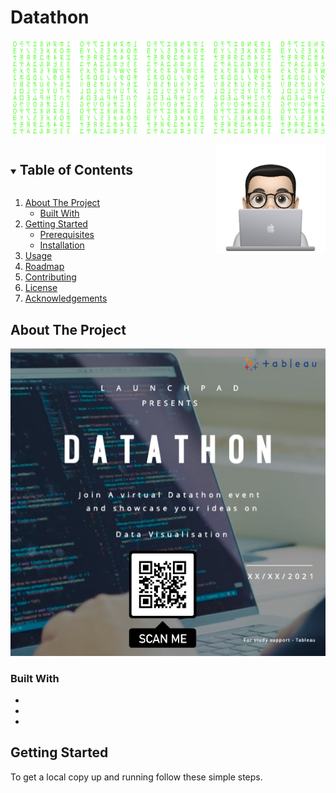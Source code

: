 
# Datathon
![Matrix SVG](https://github.com/aashlayarora/Datathon/blob/main/Assets/matrix.svg)

 <img src="https://github.com/aashlayarora/Datathon/blob/main/Assets/cartoon.png" align="right" width="35%"/>

<!-- TABLE OF CONTENTS -->
<details open="open">
  <summary><h2 style="display: inline-block">Table of Contents</h2></summary>
  <ol>
    <li>
      <a href="#about-the-project">About The Project</a>
      <ul>
        <li><a href="#built-with">Built With</a></li>
      </ul>
    </li>
    <li>
      <a href="#getting-started">Getting Started</a>
      <ul>
        <li><a href="#prerequisites">Prerequisites</a></li>
        <li><a href="#installation">Installation</a></li>
      </ul>
    </li>
    <li><a href="#usage">Usage</a></li>
    <li><a href="#roadmap">Roadmap</a></li>
    <li><a href="#contributing">Contributing</a></li>
    <li><a href="#license">License</a></li>
    <li><a href="#acknowledgements">Acknowledgements</a></li>
  </ol>
</details>

<!-- ABOUT THE PROJECT -->

## About The Project
 <img src="https://github.com/aashlayarora/Datathon/blob/main/Assets/banner.png" />


### Built With

- []()
- []()
- []()

<!-- GETTING STARTED -->

## Getting Started

To get a local copy up and running follow these simple steps.
